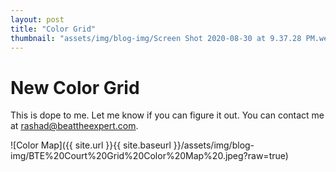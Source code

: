 ```yaml
---
layout: post
title: "Color Grid"
thumbnail: "assets/img/blog-img/Screen Shot 2020-08-30 at 9.37.28 PM.webp"
---
```


# New Color Grid 

This is dope to me. Let me know if you can figure it out. You can contact me at rashad@beattheexpert.com. 

![Color Map]({{ site.url }}{{ site.baseurl }}/assets/img/blog-img/BTE%20Court%20Grid%20Color%20Map%20.jpeg?raw=true)
